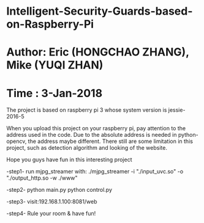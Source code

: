 # Intelligent-Security-Guards-based-on-Raspberry-Pi
# Author: Eric (HONGCHAO ZHANG), Mike (YUQI ZHAN) 
# Time  : 3-Jan-2018 
The project is based on raspberry pi 3 whose system version is jessie-2016-5

When you upload this project on your raspberry pi, pay attention to the address used in the code.
Due to the absolute address is needed in python-opencv, the address maybe different. 
There still are some limitation in this project, such as detection algorithm and looking of the website. 

Hope you guys have fun in this interesting project

-step1-
run mjpg_streamer
with:  ./mjpg_streamer -i "./input_uvc.so" -o "./output_http.so -w ./www"

-step2-
python main.py
python control.py

-step3-
visit:192.168.1.100:8081/web

-step4-
Rule your room & have fun!
